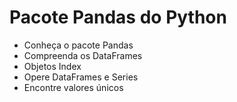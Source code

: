 # Pacote Pandas do Python

- Conheça o pacote Pandas
- Compreenda os DataFrames
- Objetos Index
- Opere DataFrames e Series
- Encontre valores únicos